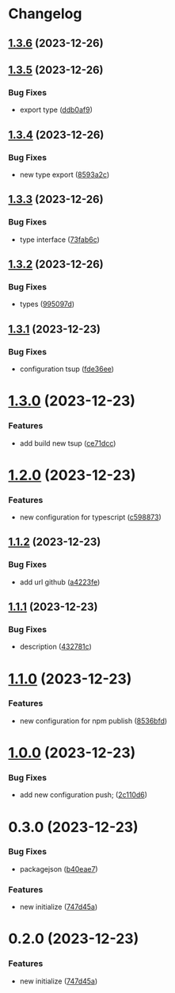 # Changelog

## [1.3.6](https://github.com/dimasknitto/demo-package-ts/compare/v1.3.5...v1.3.6) (2023-12-26)

## [1.3.5](https://github.com/dimasknitto/demo-package-ts/compare/v1.3.4...v1.3.5) (2023-12-26)


### Bug Fixes

* export type ([ddb0af9](https://github.com/dimasknitto/demo-package-ts/commit/ddb0af9f09125193062f622c0341981f7098c748))

## [1.3.4](https://github.com/dimasknitto/demo-package-ts/compare/v1.3.3...v1.3.4) (2023-12-26)


### Bug Fixes

* new type export ([8593a2c](https://github.com/dimasknitto/demo-package-ts/commit/8593a2cf8083554cb5861a14d73f00026681ef30))

## [1.3.3](https://github.com/dimasknitto/demo-package-ts/compare/v1.3.2...v1.3.3) (2023-12-26)


### Bug Fixes

* type interface ([73fab6c](https://github.com/dimasknitto/demo-package-ts/commit/73fab6c8fc716da2ecba49dfed1f76f6f43688b9))

## [1.3.2](https://github.com/dimasknitto/demo-package-ts/compare/v1.3.1...v1.3.2) (2023-12-26)


### Bug Fixes

* types ([995097d](https://github.com/dimasknitto/demo-package-ts/commit/995097d54eed1630e40db120e681d5454e06c8e3))

## [1.3.1](https://github.com/dimasknitto/demo-package-ts/compare/v1.3.0...v1.3.1) (2023-12-23)


### Bug Fixes

* configuration tsup ([fde36ee](https://github.com/dimasknitto/demo-package-ts/commit/fde36eefe9f57f59cf261d4a8a7afd3f73606745))

# [1.3.0](https://github.com/dimasknitto/demo-package-ts/compare/v1.2.0...v1.3.0) (2023-12-23)


### Features

* add build new tsup ([ce71dcc](https://github.com/dimasknitto/demo-package-ts/commit/ce71dcc275f58417cbc1935f42bf16a7cc62e0f2))

# [1.2.0](https://github.com/dimasknitto/demo-package-ts/compare/v1.1.2...v1.2.0) (2023-12-23)


### Features

* new configuration for typescript ([c598873](https://github.com/dimasknitto/demo-package-ts/commit/c598873b0c4e2687b8f8d25b6f996e3ca8a16891))

## [1.1.2](https://github.com/dimasknitto/demo-package-ts/compare/v1.1.1...v1.1.2) (2023-12-23)


### Bug Fixes

* add url github ([a4223fe](https://github.com/dimasknitto/demo-package-ts/commit/a4223feacf0ab4fd8c1bd4f04213ea5b045dcdc3))

## [1.1.1](https://github.com/dimasknitto/demo-package-ts/compare/v1.1.0...v1.1.1) (2023-12-23)


### Bug Fixes

* description ([432781c](https://github.com/dimasknitto/demo-package-ts/commit/432781ccfe8dfa5c00853e0435e2d45b9132c0a1))

# [1.1.0](https://github.com/dimasknitto/demo-package-ts/compare/v1.0.0...v1.1.0) (2023-12-23)


### Features

* new configuration for npm publish ([8536bfd](https://github.com/dimasknitto/demo-package-ts/commit/8536bfd867493e19fb548deecbc0c9ee3df7c5db))

# [1.0.0](https://github.com/dimasknitto/demo-package-ts/compare/v0.3.0...v1.0.0) (2023-12-23)


### Bug Fixes

* add new configuration push; ([2c110d6](https://github.com/dimasknitto/demo-package-ts/commit/2c110d6cb5da44c8751c6e9623d83843b916905d))

# 0.3.0 (2023-12-23)


### Bug Fixes

* packagejson ([b40eae7](https://github.com/dimasknitto/demo-package-ts/commit/b40eae7f5e5c64805fb0ea42afb7ab8f39e1055e))


### Features

* new initialize ([747d45a](https://github.com/dimasknitto/demo-package-ts/commit/747d45a1cb46fb18291670465950a9ec0e06b914))

# 0.2.0 (2023-12-23)


### Features

* new initialize ([747d45a](https://github.com/dimasknitto/demo-package-ts/commit/747d45a1cb46fb18291670465950a9ec0e06b914))
